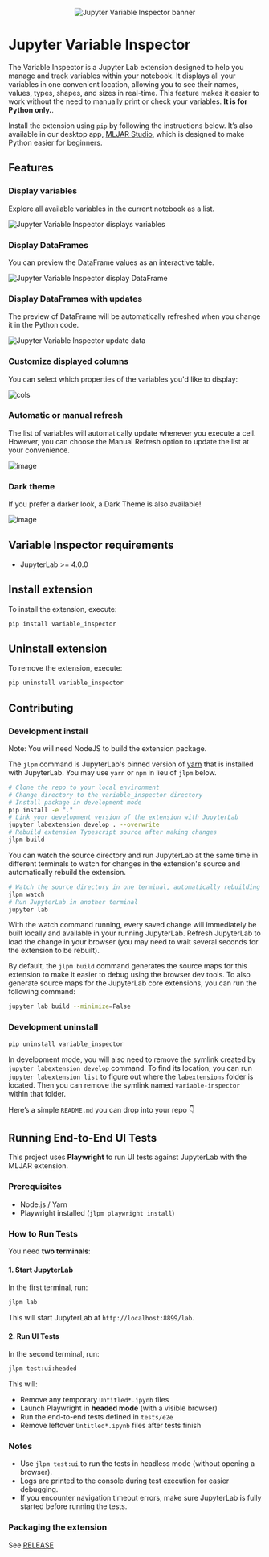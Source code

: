 
<p align="center">
  <img src="https://github.com/mljar/variable-inspector/blob/main/media/jupyter-variable-inspector-banner.jpg?raw=true" alt="Jupyter Variable Inspector banner"/>
</p>

# Jupyter Variable Inspector

The Variable Inspector is a Jupyter Lab extension designed to help you manage and track variables within your notebook. It displays all your variables in one convenient location, allowing you to see their names, values, types, shapes, and sizes in real-time. This feature makes it easier to work without the need to manually print or check your variables. **It is for Python only.**.

Install the extension using `pip` by following the instructions below. It’s also available in our desktop app, [MLJAR Studio](https://mljar.com), which is designed to make Python easier for beginners. 

## Features

### Display variables

Explore all available variables in the current notebook as a list. 

<img src="https://github.com/mljar/variable-inspector/blob/main/media/jupyter-variable-inspector.gif?raw=true" alt="Jupyter Variable Inspector displays variables"/>


### Display DataFrames

You can preview the DataFrame values as an interactive table.

<img src="https://github.com/mljar/variable-inspector/blob/main/media/jupyter-variable-inspector-display-data-frame.gif?raw=true" alt="Jupyter Variable Inspector display DataFrame"/>


### Display DataFrames with updates

The preview of DataFrame will be automatically refreshed when you change it in the Python code.

<img src="https://github.com/mljar/variable-inspector/blob/main/media/jupyter-variable-inspector-update-data.gif?raw=true" alt="Jupyter Variable Inspector update data"/>


### Customize displayed columns

You can select which properties of the variables you'd like to display:

![cols](https://github.com/user-attachments/assets/d282fdac-491d-4890-af07-fce5dbdaa27a)

### Automatic or manual refresh

The list of variables will automatically update whenever you execute a cell. However, you can choose the Manual Refresh option to update the list at your convenience.

![image](https://github.com/user-attachments/assets/281eec42-a227-434d-bb36-028a10e8338c)

### Dark theme

If you prefer a darker look, a Dark Theme is also available!

![image](https://github.com/user-attachments/assets/e9b4356a-68dc-4ee9-84bf-de4944466301)

## Variable Inspector requirements

- JupyterLab >= 4.0.0

## Install extension

To install the extension, execute:

```bash
pip install variable_inspector
```

## Uninstall extension

To remove the extension, execute:

```bash
pip uninstall variable_inspector
```

## Contributing

### Development install

Note: You will need NodeJS to build the extension package.

The `jlpm` command is JupyterLab's pinned version of
[yarn](https://yarnpkg.com/) that is installed with JupyterLab. You may use
`yarn` or `npm` in lieu of `jlpm` below.

```bash
# Clone the repo to your local environment
# Change directory to the variable_inspector directory
# Install package in development mode
pip install -e "."
# Link your development version of the extension with JupyterLab
jupyter labextension develop . --overwrite
# Rebuild extension Typescript source after making changes
jlpm build
```

You can watch the source directory and run JupyterLab at the same time in different terminals to watch for changes in the extension's source and automatically rebuild the extension.

```bash
# Watch the source directory in one terminal, automatically rebuilding when needed
jlpm watch
# Run JupyterLab in another terminal
jupyter lab
```

With the watch command running, every saved change will immediately be built locally and available in your running JupyterLab. Refresh JupyterLab to load the change in your browser (you may need to wait several seconds for the extension to be rebuilt).

By default, the `jlpm build` command generates the source maps for this extension to make it easier to debug using the browser dev tools. To also generate source maps for the JupyterLab core extensions, you can run the following command:

```bash
jupyter lab build --minimize=False
```

### Development uninstall

```bash
pip uninstall variable_inspector
```

In development mode, you will also need to remove the symlink created by `jupyter labextension develop`
command. To find its location, you can run `jupyter labextension list` to figure out where the `labextensions`
folder is located. Then you can remove the symlink named `variable-inspector` within that folder.


Here’s a simple `README.md` you can drop into your repo 👇

## Running End-to-End UI Tests

This project uses **Playwright** to run UI tests against JupyterLab with the MLJAR extension.

### Prerequisites

- Node.js / Yarn
- Playwright installed (`jlpm playwright install`)

### How to Run Tests

You need **two terminals**:

#### 1. Start JupyterLab
In the first terminal, run:

```bash
jlpm lab
```

This will start JupyterLab at `http://localhost:8899/lab`.

#### 2. Run UI Tests

In the second terminal, run:

```bash
jlpm test:ui:headed
```

This will:

* Remove any temporary `Untitled*.ipynb` files
* Launch Playwright in **headed mode** (with a visible browser)
* Run the end-to-end tests defined in `tests/e2e`
* Remove leftover `Untitled*.ipynb` files after tests finish

### Notes

* Use `jlpm test:ui` to run the tests in headless mode (without opening a browser).
* Logs are printed to the console during test execution for easier debugging.
* If you encounter navigation timeout errors, make sure JupyterLab is fully started before running the tests.


### Packaging the extension

See [RELEASE](RELEASE.md)
